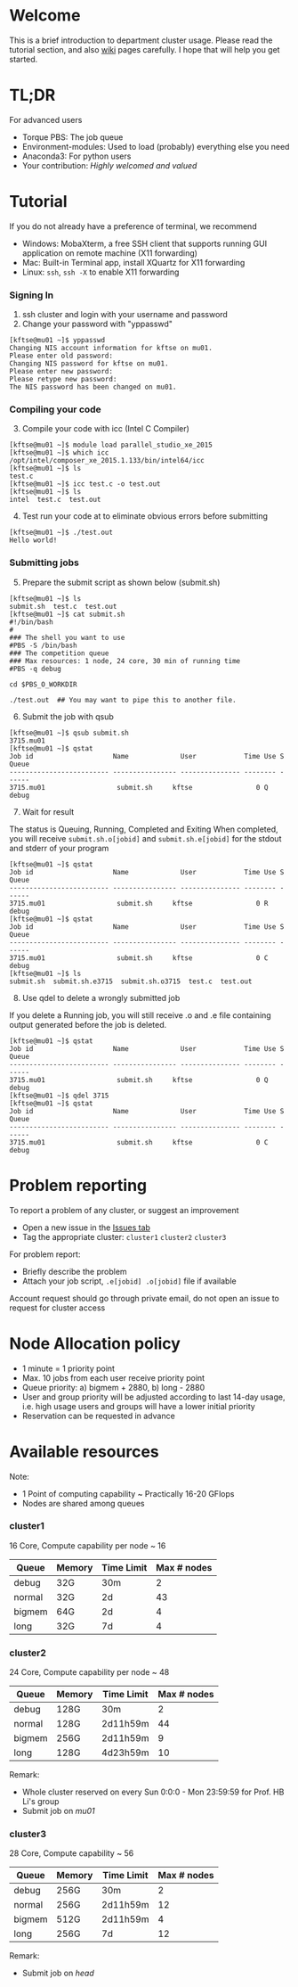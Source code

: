 # Welcome

This is a brief introduction to department cluster usage. Please read the tutorial section, and also [wiki](https://github.com/kftsehk/phy-clusters/wiki) pages carefully. I hope that will help you get started.

# TL;DR

For advanced users

- Torque PBS: The job queue
- Environment-modules: Used to load (probably) everything else you need
- Anaconda3: For python users
- Your contribution: _Highly welcomed and valued_
 
# Tutorial

If you do not already have a preference of terminal, we recommend 

- Windows: MobaXterm, a free SSH client that supports running GUI application on remote machine (X11 forwarding)
- Mac: Built-in Terminal app, install XQuartz for X11 forwarding
- Linux: `ssh`, `ssh -X` to enable X11 forwarding

### Signing In
1. ssh cluster and login with your username and password
2. Change your password with "yppasswd"
```
[kftse@mu01 ~]$ yppasswd
Changing NIS account information for kftse on mu01.
Please enter old password:
Changing NIS password for kftse on mu01.
Please enter new password:
Please retype new password:
The NIS password has been changed on mu01.
```

### Compiling your code
3. Compile your code with icc (Intel C Compiler)
```
[kftse@mu01 ~]$ module load parallel_studio_xe_2015
[kftse@mu01 ~]$ which icc
/opt/intel/composer_xe_2015.1.133/bin/intel64/icc
[kftse@mu01 ~]$ ls
test.c
[kftse@mu01 ~]$ icc test.c -o test.out
[kftse@mu01 ~]$ ls
intel  test.c  test.out
```
4. Test run your code at to eliminate obvious errors before submitting
```
[kftse@mu01 ~]$ ./test.out
Hello world!
```

### Submitting jobs
5. Prepare the submit script as shown below (submit.sh)
```
[kftse@mu01 ~]$ ls
submit.sh  test.c  test.out
[kftse@mu01 ~]$ cat submit.sh
#!/bin/bash
#
### The shell you want to use
#PBS -S /bin/bash
### The competition queue
### Max resources: 1 node, 24 core, 30 min of running time
#PBS -q debug

cd $PBS_O_WORKDIR

./test.out  ## You may want to pipe this to another file.
```
6. Submit the job with qsub
```
[kftse@mu01 ~]$ qsub submit.sh
3715.mu01
[kftse@mu01 ~]$ qstat
Job id                    Name             User            Time Use S Queue
------------------------- ---------------- --------------- -------- - -----
3715.mu01                  submit.sh     kftse                0 Q debug
```
7. Wait for result

The status is Queuing, Running, Completed and Exiting
When completed, you will receive `submit.sh.o[jobid]` and `submit.sh.e[jobid]` for the stdout and stderr of your program
```
[kftse@mu01 ~]$ qstat
Job id                    Name             User            Time Use S Queue
------------------------- ---------------- --------------- -------- - -----
3715.mu01                  submit.sh     kftse                0 R debug
[kftse@mu01 ~]$ qstat
Job id                    Name             User            Time Use S Queue
------------------------- ---------------- --------------- -------- - -----
3715.mu01                  submit.sh     kftse                0 C debug
[kftse@mu01 ~]$ ls
submit.sh  submit.sh.e3715  submit.sh.o3715  test.c  test.out
```
8. Use qdel to delete a wrongly submitted job

If you delete a Running job, you will still receive .o and .e file containing output generated before the job is deleted.
```
[kftse@mu01 ~]$ qstat
Job id                    Name             User            Time Use S Queue
------------------------- ---------------- --------------- -------- - -----
3715.mu01                  submit.sh     kftse                0 Q debug
[kftse@mu01 ~]$ qdel 3715
[kftse@mu01 ~]$ qstat
Job id                    Name             User            Time Use S Queue
------------------------- ---------------- --------------- -------- - -----
3715.mu01                  submit.sh     kftse                0 C debug
```

# Problem reporting

To report a problem of any cluster, or suggest an improvement

- Open a new issue in the [Issues tab](https://github.com/kftsehk/phy-clusters/issues)
- Tag the appropriate cluster: `cluster1` `cluster2` `cluster3`

For problem report:
- Briefly describe the problem
- Attach your job script, `.e[jobid] .o[jobid]` file if available

Account request should go through private email, do not open an issue to request for cluster access 

# Node Allocation policy

- 1 minute = 1 priority point
- Max. 10 jobs from each user receive priority point
- Queue priority: a) bigmem + 2880, b) long - 2880
- User and group priority will be adjusted according to last 14-day usage, i.e. high usage users and groups will have a lower initial priority
- Reservation can be requested in advance

# Available resources

Note:
- 1 Point of computing capability ~ Practically 16-20 GFlops
- Nodes are shared among queues

### cluster1

16 Core, Compute capability per node ~ 16

Queue | Memory | Time Limit | Max # nodes 
---|---|---|---
debug | 32G | 30m | 2
normal | 32G | 2d | 43
bigmem | 64G | 2d | 4
long | 32G | 7d | 4


### cluster2

24 Core, Compute capability per node ~ 48

Queue | Memory | Time Limit | Max # nodes
---|---|---|---
debug | 128G | 30m | 2
normal | 128G | 2d11h59m | 44
bigmem | 256G | 2d11h59m | 9
long | 128G | 4d23h59m | 10

Remark:
- Whole cluster reserved on every Sun 0:0:0 - Mon 23:59:59 for Prof. HB Li's group
- Submit job on _mu01_

### cluster3

28 Core, Compute capability ~ 56

Queue | Memory | Time Limit | Max # nodes
---|---|---|---
debug | 256G | 30m | 2
normal | 256G | 2d11h59m | 12
bigmem | 512G | 2d11h59m | 4
long | 256G | 7d | 12

Remark:
- Submit job on _head_
